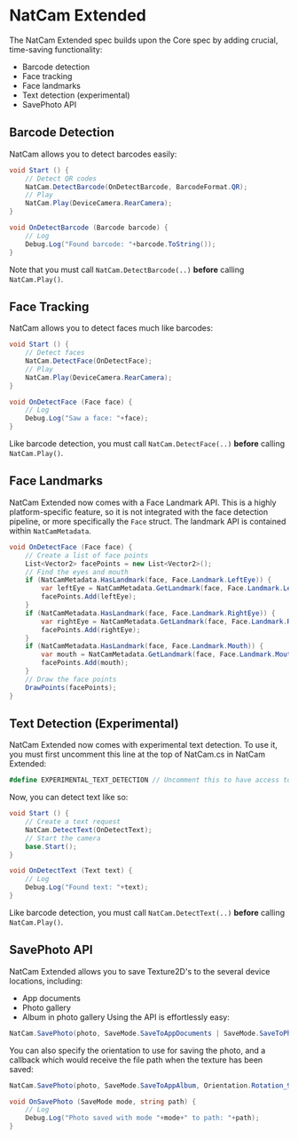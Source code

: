 # NatCam Extended
The NatCam Extended spec builds upon the Core spec by adding crucial, time-saving functionality:
- Barcode detection
- Face tracking
- Face landmarks
- Text detection (experimental)
- SavePhoto API

## Barcode Detection
NatCam allows you to detect barcodes easily:
```csharp
void Start () {
    // Detect QR codes
    NatCam.DetectBarcode(OnDetectBarcode, BarcodeFormat.QR);
    // Play
    NatCam.Play(DeviceCamera.RearCamera);
}

void OnDetectBarcode (Barcode barcode) {
    // Log
    Debug.Log("Found barcode: "+barcode.ToString());
}
```
Note that you must call `NatCam.DetectBarcode(..)` **before** calling `NatCam.Play()`.

## Face Tracking
NatCam allows you to detect faces much like barcodes:
```csharp
void Start () {
    // Detect faces
    NatCam.DetectFace(OnDetectFace);
    // Play
    NatCam.Play(DeviceCamera.RearCamera);
}

void OnDetectFace (Face face) {
    // Log
    Debug.Log("Saw a face: "+face);
}
```
Like barcode detection, you must call `NatCam.DetectFace(..)` **before** calling `NatCam.Play()`.

## Face Landmarks
NatCam Extended now comes with a Face Landmark API. This is a highly platform-specific feature, so it is not 
integrated with the face detection pipeline, or more specifically the `Face` struct. The landmark API is contained 
within `NatCamMetadata`.
```csharp
void OnDetectFace (Face face) {
    // Create a list of face points
    List<Vector2> facePoints = new List<Vector2>();
    // Find the eyes and mouth
    if (NatCamMetadata.HasLandmark(face, Face.Landmark.LeftEye)) {
        var leftEye = NatCamMetadata.GetLandmark(face, Face.Landmark.LeftEye);
        facePoints.Add(leftEye);
    }
    if (NatCamMetadata.HasLandmark(face, Face.Landmark.RightEye)) {
        var rightEye = NatCamMetadata.GetLandmark(face, Face.Landmark.RightEye);
        facePoints.Add(rightEye);
    }
    if (NatCamMetadata.HasLandmark(face, Face.Landmark.Mouth)) {
        var mouth = NatCamMetadata.GetLandmark(face, Face.Landmark.Mouth);
        facePoints.Add(mouth);
    }
    // Draw the face points
    DrawPoints(facePoints);
}
```

## Text Detection (Experimental)
NatCam Extended now comes with experimental text detection. To use it, you must first uncomment this line 
at the top of NatCam.cs in NatCam Extended:
```csharp
#define EXPERIMENTAL_TEXT_DETECTION // Uncomment this to have access to the Text Detection API on Android
```
Now, you can detect text like so:
```csharp
void Start () {
    // Create a text request
    NatCam.DetectText(OnDetectText);
    // Start the camera
    base.Start();
}

void OnDetectText (Text text) {
    // Log
    Debug.Log("Found text: "+text);
}
```
Like barcode detection, you must call `NatCam.DetectText(..)` **before** calling `NatCam.Play()`.

## SavePhoto API
NatCam Extended allows you to save Texture2D's to the several device locations, including:
- App documents
- Photo gallery
- Album in photo gallery
Using the API is effortlessly easy:
```csharp
NatCam.SavePhoto(photo, SaveMode.SaveToAppDocuments | SaveMode.SaveToPhotoGallery);
```
You can also specify the orientation to use for saving the photo, and a callback which would receive the file path
when the texture has been saved:
```csharp
NatCam.SavePhoto(photo, SaveMode.SaveToAppAlbum, Orientation.Rotation_90, OnSavePhoto);

void OnSavePhoto (SaveMode mode, string path) {
    // Log
    Debug.Log("Photo saved with mode "+mode+" to path: "+path);
}
```

